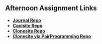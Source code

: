 ## Afternoon Assignment Links

* **[Journal Repo](https://github.com/koreangeekman/fs-journal>)**
* **[Coolsite Repo](https://github.com/koreangeekman/lab-coolsite)**
* **[Clonesite Repo](https://github.com/koreangeekman/lab-clonesite)**
* **[Clonesite via PairProgramming Repo](https://github.com/koreangeekman/lab-pair-clonesite)**
